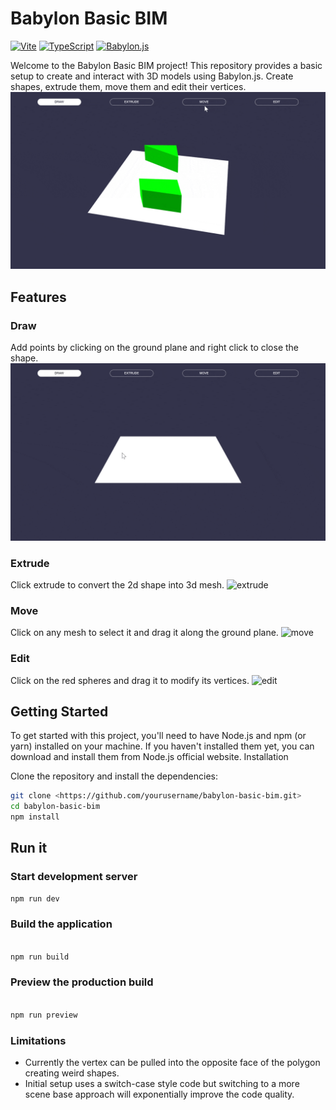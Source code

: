 # Babylon Basic BIM

[![Vite](https://img.shields.io/badge/Vite-646CFF?logo=vite&logoColor=white)](https://vitejs.dev/)
[![TypeScript](https://img.shields.io/badge/TypeScript-3178C6?logo=typescript&logoColor=white)](https://www.typescriptlang.org/)
[![Babylon.js](https://img.shields.io/badge/Babylon.js-FA5B2A)](https://www.babylonjs.com/)

Welcome to the Babylon Basic BIM project! This repository provides a basic setup to create and interact with 3D models using Babylon.js. Create shapes, extrude them, move them and edit their vertices.
![general](media/general.gif)

## Features

### Draw

Add points by clicking on the ground plane and right click to close the shape.
![draw](media/draw.gif)

### Extrude

Click extrude to convert the 2d shape into 3d mesh.
![extrude](media/extrude.gif)

### Move

Click on any mesh to select it and drag it along the ground plane.
![move](media/move.gif)

### Edit

Click on the red spheres and drag it to modify its vertices.
![edit](media/edit.gif)

## Getting Started

To get started with this project, you'll need to have Node.js and npm (or yarn) installed on your machine. If you haven't installed them yet, you can download and install them from Node.js official website.
Installation

Clone the repository and install the dependencies:

```bash
git clone <https://github.com/yourusername/babylon-basic-bim.git>
cd babylon-basic-bim
npm install
```

## Run it

### Start development server

```bash
npm run dev
```

### Build the application

```bash

npm run build
```

### Preview the production build

```bash

npm run preview
```

### Limitations

* Currently the vertex can be pulled into the opposite face of the polygon creating weird shapes.
* Initial setup uses a switch-case style code but switching to a more scene base approach will exponentially improve the code quality.
